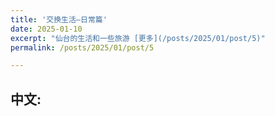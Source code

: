 ```yaml
---
title: '交换生活—日常篇'
date: 2025-01-10
excerpt: "仙台的生活和一些旅游 [更多](/posts/2025/01/post/5)"
permalink: /posts/2025/01/post/5

---
```

## 中文: